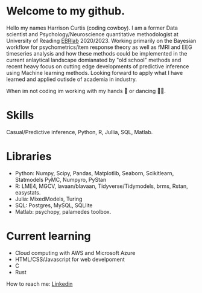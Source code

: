 # Welcome to my github.
Hello my names Harrison Curtis (coding cowboy). I am a former Data scientist and Psychology/Neuroscience quantitative methodologist at University of Reading [EBRlab](https://github.com/ebrlab) 2020/2023. Working primarily on the Bayesian workflow for  psychometrics/item response theory as well as fMRI and EEG timeseries analysis and how these methods could be implemented in the current anlaytical landscape domianated by "old school" methods and recent heavy focus on cutting edge developments of predictive inference using Machine learning methods. Looking forward to apply what I have learned and applied outisde of academia in industry. 

When im not coding im working with my hands 🔨 or dancing 🕺🏻.

# Skills 
Casual/Predictive inference, Python, R, Jullia, SQL, Matlab.
 
# Libraries
- Python: Numpy, Scipy, Pandas, Matplotlib, Seaborn, Scikitlearn, Statmodels PyMC, Numpyro, PyStan
- R: LME4, MGCV, lavaan/blavaan, Tidyverse/Tidymodels, brms, Rstan, easystats.
- Julia: MixedModels, Turing
- SQL: Postgres, MySQL, SQLlite
- Matlab: psychopy, palamedes toolbox.

# Current learning 
- Cloud computing with AWS and Microsoft Azure
- HTML/CSS/Javascript for web develpoment 
- C 
- Rust

How to reach me: 
                [Linkedin](https://www.linkedin.com/in/harrison-curtis-a2a0b41b5?lipi=urn%3Ali%3Apage%3Ad_flagship3_profile_view_base_contact_details%3BxxoPP6VuSP6Agi6EwTxieQ%3D%3D)


<!---
HPCurtis/HPCurtis is a ✨ special ✨ repository because its `README.md` (this file) appears on your GitHub profile.
You can click the Preview link to take a look at your changes.
--->
